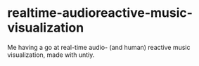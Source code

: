 # realtime-audioreactive-music-visualization
Me having a go at real-time audio- (and human) reactive music visualization, made with untiy.
